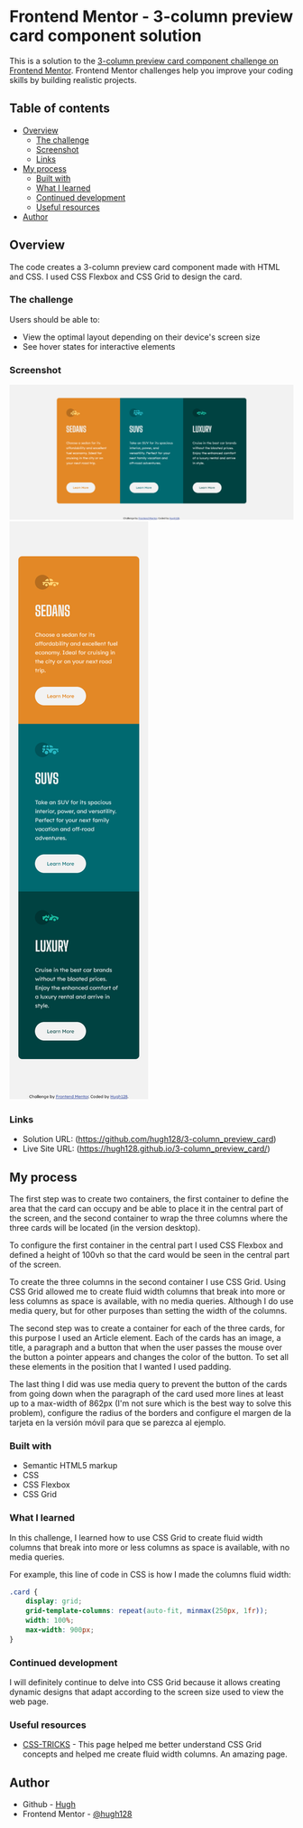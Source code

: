 # Frontend Mentor - 3-column preview card component solution

This is a solution to the [3-column preview card component challenge on Frontend Mentor](https://www.frontendmentor.io/challenges/3column-preview-card-component-pH92eAR2-). Frontend Mentor challenges help you improve your coding skills by building realistic projects. 

## Table of contents

- [Overview](#overview)
  - [The challenge](#the-challenge)
  - [Screenshot](#screenshot)
  - [Links](#links)
- [My process](#my-process)
  - [Built with](#built-with)
  - [What I learned](#what-i-learned)
  - [Continued development](#continued-development)
  - [Useful resources](#useful-resources)
- [Author](#author)

## Overview
The code creates a 3-column preview card component made with HTML and CSS. I used CSS Flexbox and CSS Grid to design the card.

### The challenge

Users should be able to:

- View the optimal layout depending on their device's screen size
- See hover states for interactive elements

### Screenshot

![](./images/screenshots/screenshot_desktop.png)
![](./images/screenshots/screenshot_mobile.png)

### Links

- Solution URL: (https://github.com/hugh128/3-column_preview_card)
- Live Site URL: (https://hugh128.github.io/3-column_preview_card/)

## My process

The first step was to create two containers, the first container to define the area that the card can occupy and be able to place it in the central part of the screen, and the second container to wrap the three columns where the three cards will be located (in the version desktop).

To configure the first container in the central part I used CSS Flexbox and defined a height of 100vh so that the card would be seen in the central part of the screen.

To create the three columns in the second container I use CSS Grid. Using CSS Grid allowed me to create fluid width columns that break into more or less columns as space is available, with no media queries. Although I do use media query, but for other purposes than setting the width of the columns.

The second step was to create a container for each of the three cards, for this purpose I used an Article element. Each of the cards has an image, a title, a paragraph and a button that when the user passes the mouse over the button a pointer appears and changes the color of the button. To set all these elements in the position that I wanted I used padding.

The last thing I did was use media query to prevent the button of the cards from going down when the paragraph of the
card used more lines at least up to a max-width of 862px (I'm not sure which is the best way to solve this problem), configure the radius of the borders and configure el margen de la tarjeta en la versión móvil para que se parezca al ejemplo.

### Built with

- Semantic HTML5 markup
- CSS
- CSS Flexbox
- CSS Grid


### What I learned

In this challenge, I learned how to use CSS Grid to create fluid width columns that break into more or less columns as space is available, with no media queries.

For example, this line of code in CSS is how I made the columns fluid width:

```css
.card {
    display: grid;
    grid-template-columns: repeat(auto-fit, minmax(250px, 1fr));
    width: 100%;
    max-width: 900px;
}
```

### Continued development

I will definitely continue to delve into CSS Grid because it allows creating dynamic designs that adapt according to the screen size used to view the web page.

### Useful resources

- [CSS-TRICKS](https://css-tricks.com/snippets/css/complete-guide-grid/#fluid-columns-snippet) - This page helped me better understand CSS Grid concepts and helped me create fluid width columns. An amazing page.

## Author

- Github - [Hugh](https://github.com/hugh128)
- Frontend Mentor - [@hugh128](https://www.frontendmentor.io/profile/hugh128)
